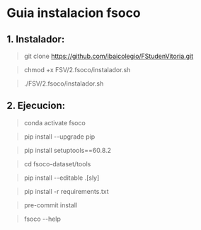 # Guia instalacion fsoco
## 1. Instalador:

>git clone https://github.com/ibaicolegio/FStudenVitoria.git

>chmod +x FSV/2.fsoco/instalador.sh

>./FSV/2.fsoco/instalador.sh

## 2. Ejecucion:

>conda activate fsoco

>pip install --upgrade pip

>pip install setuptools==60.8.2

>cd fsoco-dataset/tools

>pip install --editable .[sly]

>pip install -r requirements.txt

>pre-commit install

>fsoco --help
